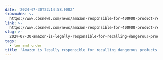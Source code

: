 ```yaml
---
date: '2024-07-30T22:14:58.000Z'
isBasedOn: >-
  https://www.cbsnews.com/news/amazon-responsible-for-400000-product-recalls-cpsc/
link: >-
  https://www.cbsnews.com/news/amazon-responsible-for-400000-product-recalls-cpsc/
slug: >-
  2024-07-30-amazon-is-legally-responsible-for-recalling-dangerous-products-sold-on-its
tags:
  - law and order
title: 'Amazon is legally responsible for recalling dangerous products sold on its '
---
```

 
